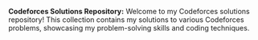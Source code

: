 **Codeforces Solutions Repository:** Welcome to my Codeforces solutions repository! This collection contains my solutions to various Codeforces problems, showcasing my problem-solving skills and coding techniques.
    
